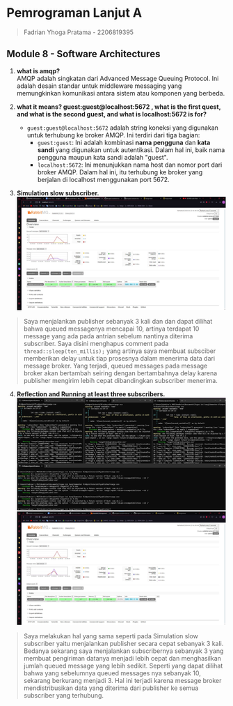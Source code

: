 # Pemrograman Lanjut A
> Fadrian Yhoga Pratama - 2206819395

## Module 8 - Software Architectures

1. **what is amqp?** </br>
AMQP adalah singkatan dari Advanced Message Queuing Protocol. Ini adalah desain standar untuk middleware messaging yang memungkinkan komunikasi antara sistem atau komponen yang berbeda.

2. **what it means? guest:guest@localhost:5672 , what is the first quest, and what is the second guest, and what is localhost:5672 is for?**</br>
   - `guest:guest@localhost:5672` adalah string koneksi yang digunakan untuk terhubung ke broker AMQP. Ini terdiri dari tiga bagian:
     - `guest:guest`: Ini adalah kombinasi **nama pengguna** dan **kata sandi** yang digunakan untuk autentikasi. Dalam hal ini, baik nama pengguna maupun kata sandi adalah "guest".
     - `localhost:5672`: Ini menunjukkan nama host dan nomor port dari broker AMQP. Dalam hal ini, itu terhubung ke broker yang berjalan di localhost menggunakan port 5672.

3. **Simulation slow subscriber.**
![slow](<assets/img/Simulation slow subscriber.jpg>)
> Saya menjalankan publisher sebanyak 3 kali dan dan dapat dilihat bahwa queued messagenya mencapai 10, artinya terdapat 10 message yang ada pada antrian sebelum nantinya diterima subscriber. Saya disini menghapus comment pada `thread::sleep(ten_millis);` yang artinya saya membuat subsciber memberikan delay untuk tiap prosesnya dalam menerima data dari message broker. Yang terjadi, queued messages pada message broker akan bertambah seiring dengan bertambahnya delay karena publisher mengirim lebih cepat dibandingkan subscriber menerima.

4. **Reflection and Running at least three subscribers.**
![terminal](assets/img/Terminal.jpg)
![3 subs](<assets/img/Reflection and Running at least three subscribers.jpg>)
> Saya melakukan hal yang sama seperti pada Simulation slow subscriber yaitu menjalankan publisher secara cepat sebanyak 3 kali. Bedanya sekarang saya menjalankan subscribernya sebanyak 3 yang membuat pengiriman datanya menjadi lebih cepat dan menghasilkan jumlah queued message yang lebih sedikit. Seperti yang dapat dilihat bahwa yang sebelumnya queued messages nya sebanyak 10, sekarang berkurang menjadi 3. Hal ini terjadi karena message broker mendistribusikan data yang diterima dari publisher ke semua subscriber yang terhubung.
